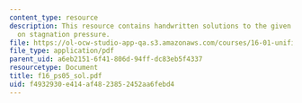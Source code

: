 ```yaml
---
content_type: resource
description: This resource contains handwritten solutions to the given problem set
  on stagnation pressure.
file: https://ol-ocw-studio-app-qa.s3.amazonaws.com/courses/16-01-unified-engineering-i-ii-iii-iv-fall-2005-spring-2006/f4932930e414af4823852452aa6febd4_f16_ps05_sol.pdf
file_type: application/pdf
parent_uid: a6eb2151-6f41-806d-94ff-dc83eb5f4337
resourcetype: Document
title: f16_ps05_sol.pdf
uid: f4932930-e414-af48-2385-2452aa6febd4
---
```

